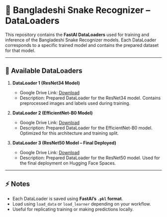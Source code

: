 # 🐍 Bangladeshi Snake Recognizer – DataLoaders

This repository contains the **FastAI DataLoaders** used for training and inference of the Bangladeshi Snake Recognizer models. Each DataLoader corresponds to a specific trained model and contains the prepared dataset for that model.

---

## 📂 Available DataLoaders

1. **DataLoader 1 (ResNet34 Model)**  
   - Google Drive Link: [Download](https://drive.google.com/file/d/1WvdyWGmjT6erqy_wpx-9J7P0MfE6Zx40/view?usp=sharing)  
   - Description: Prepared DataLoader for the ResNet34 model. Contains preprocessed images and labels used during training.

2. **DataLoader 2 (EfficientNet-B0 Model)**  
   - Google Drive Link: [Download](https://drive.google.com/file/d/1SwUYe8VN_Lzjv0bNnlLnbMwC4L9DwtDo/view?usp=sharing)  
   - Description: Prepared DataLoader for the EfficientNet-B0 model. Optimized for this architecture and training split.

3. **DataLoader 3 (ResNet50 Model – Final Deployed)**  
   - Google Drive Link: [Download](https://drive.google.com/file/d/1KeVUPGioATV9mg4vsf7aYz88VnHC2-8O/view?usp=sharing)  
   - Description: Prepared DataLoader for the ResNet50 model. Used for the final deployment on Hugging Face Spaces.

---

## ⚡ Notes

- Each DataLoader is saved using **FastAI’s `.pkl` format**.  
- Load using `load_data` or `load_learner` depending on your workflow.  
- Useful for replicating training or making predictions locally.
